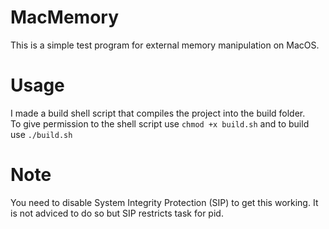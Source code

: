 # MacMemory

This is a simple test program for external memory manipulation on MacOS.

# Usage

I made a build shell script that compiles the project into the build folder. <br/>
To give permission to the shell script use `chmod +x build.sh` and to build use `./build.sh`

# Note

You need to disable System Integrity Protection (SIP) to get this working. 
It is not adviced to do so but SIP restricts task for pid.